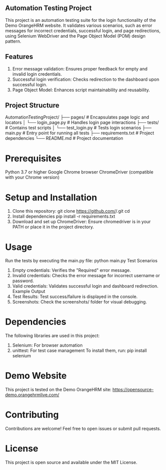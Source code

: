 ## Automation Testing Project
This project is an automation testing suite for the login functionality of the Demo OrangeHRM website. It validates various scenarios, such as error messages for incorrect credentials, successful login, and page redirections, using Selenium WebDriver and the Page Object Model (POM) design pattern.


## Features
1. Error message validation: Ensures proper feedback for empty and invalid login credentials.
2. Successful login verification: Checks redirection to the dashboard upon successful login.
3. Page Object Model: Enhances script maintainability and reusability.


## Project Structure
AutomationTestingProject/
├── pages/                         # Encapsulates page logic and locators
│   └── login_page.py              # Handles login page interactions
├── tests/                         # Contains test scripts
│   └── test_login.py              # Tests login scenarios
├── main.py                        # Entry point for running all tests
├── requirements.txt               # Project dependencies
└── README.md                      # Project documentation


# Prerequisites
Python 3.7 or higher
Google Chrome browser
ChromeDriver (compatible with your Chrome version)


# Setup and Installation
1. Clone this repository:
git clone https://github.com/<your-username>/<your-repo>.git
cd <your-repo>
2. Install dependencies
pip install -r requirements.txt
3. Download and set up ChromeDriver:
Ensure chromedriver is in your PATH or place it in the project directory.


# Usage
Run the tests by executing the main.py file:
python main.py
Test Scenarios
1. Empty credentials: Verifies the "Required" error message.
2. Invalid credentials: Checks the error message for incorrect username or password.
3. Valid credentials: Validates successful login and dashboard redirection.
Example Output
1. Test Results: Test success/failure is displayed in the console.
2. Screenshots: Check the screenshots/ folder for visual debugging.


# Dependencies
The following libraries are used in this project:
1. Selenium: For browser automation
2. unittest: For test case management
To install them, run:
pip install selenium


# Demo Website
This project is tested on the Demo OrangeHRM site: https://opensource-demo.orangehrmlive.com/


# Contributing
Contributions are welcome! Feel free to open issues or submit pull requests.


# License
This project is open source and available under the MIT License.
